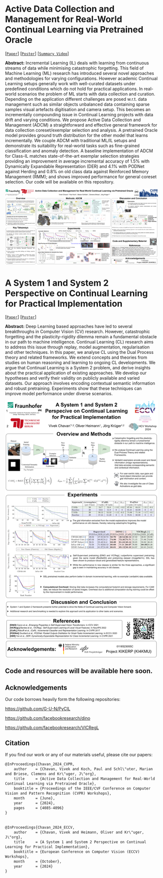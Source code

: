 # Active Data Collection and Management for Real-World Continual Learning via Pretrained Oracle

[[`Paper`](https://openaccess.thecvf.com/content/CVPR2024W/CLVISION/html/Chavan_Active_Data_Collection_and_Management_for_Real-World_Continual_Learning_via_CVPRW_2024_paper.html)] [[`Poster`](https://drive.google.com/file/d/1_8FC60_aXVbQHE0Ygls-7R0rwjBmtdyx/view?usp=sharing)] [[`Summary Video`](https://youtu.be/HwEzN7DfJw0?si=yCd5bYWm204ICdOb)]

**Abstract:** Incremental Learning (IL) deals with learning from continuous streams of data while minimising catastrophic forgetting. This field of Machine Learning (ML) research has introduced several novel approaches and methodologies for varying configurations. However academic Continual Learning setups generally work with well-curated datasets under predefined conditions which do not hold for practical applications. In real-world scenarios the problem of ML starts with data collection and curation. Depending on the application different challenges are posed w.r.t. data management such as similar objects unbalanced data containing sparse samples visual artefacts digitisation and camera setup. This becomes an incrementally compounding issue in Continual Learning projects with data drift and varying conditions. We propose Active Data Collection and Management (ADCM) a straightforward and effective general framework for data collection coreset/exemplar selection and analysis. A pretrained Oracle model provides ground truth distribution for the other model that learns incrementally. We couple ADCM with traditional ML/IL setups and demonstrate its suitability for real-world tasks such as fine-grained classification and anomaly detection. A baseline implementation of ADCM for Class-IL matches state-of-the-art exemplar selection strategies providing an improvement in average incremental accuracy of 1.5% with Dynamically Expandable Representation (DER) and 4.1% with PODNet against Herding and 0.8% on old class data against Reinforced Memory Management (RMM); and shows improved performance for general coreset selection. Our code will be available on this repository.


![Poster_img](https://github.com/Vivek9Chavan/ADCM/blob/main/ADCM_Poster_CVPRW.png)

# A System 1 and System 2 Perspective on Continual Learning for Practical Implementation

[[`Paper`](https://drive.google.com/file/d/1R2IpWB1dlymLCUB0kvpJnu49acIMJkta/view?usp=drive_link)] [[`Poster`](https://drive.google.com/file/d/1vbhL9r-hSThIvE5iK7VjEa8NEd1er-yN/view?usp=sharing)]

**Abstract:** Deep Learning based approaches have led to several breakthroughs in Computer Vision (CV) research. However, catastrophic forgetting and the plasticity-rigidity dilemma remain a fundamental obstacle in our path to machine intelligence. Continual Learning (CL) research aims to address this issue through replay, model augmentation, regularisation and other techniques. In this paper, we analyse CL using the Dual Process theory and related frameworks. We extend concepts and theories from studies on human reasoning and learning to ongoing CL developments. We argue that Continual Learning is a System 2 problem, and derive insights about the practical application of existing approaches. We develop our hypotheses and verify their validity on publicly available and varied datasets. Our approach involves encoding contextual semantic information and robust pretraining. Experiments show that these techniques can improve model performance under diverse scenarios.


![Poster](https://github.com/Vivek9Chavan/ADCM/blob/main/(ECCV2024%20Workshop)%20Poster.jpg)

## Code and resources will be available here soon.

## Acknowledgements

Our code borrows heavily form the following repositories:

https://github.com/G-U-N/PyCIL

https://github.com/facebookresearch/dino

https://github.com/facebookresearch/VICRegL

<a name="bibtex"></a>
## Citation

If you find our work or any of our materials useful, please cite our papers:
```
@InProceedings{Chavan_2024_CVPR,
    author    = {Chavan, Vivek and Koch, Paul and Schl\"uter, Marian and Briese, Clemens and Kr\"uger, J\"org},
    title     = {Active Data Collection and Management for Real-World Continual Learning via Pretrained Oracle},
    booktitle = {Proceedings of the IEEE/CVF Conference on Computer Vision and Pattern Recognition (CVPR) Workshops},
    month     = {June},
    year      = {2024},
    pages     = {4085-4096}
}


@InProceedings{Chavan_2024_ECCV,
    author    = {Chavan, Vivek and Heimann, Oliver and Kr\"uger, J\"org},
    title     = {A System 1 and System 2 Perspective on Continual Learning for Practical Implementation},
    booktitle = {European Conference on Computer Vision (ECCV) Workshops},
    month     = {October},
    year      = {2024}
}
